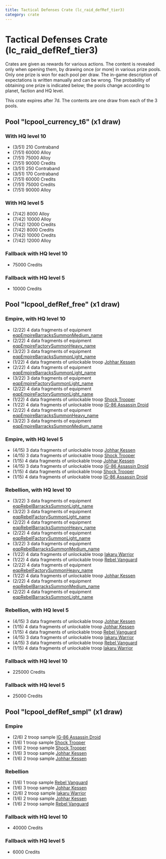 ```yaml
---
title: Tactical Defenses Crate (lc_raid_defRef_tier3)
category: crate
---
```


# Tactical Defenses Crate (lc_raid_defRef_tier3)

Crates are given as rewards for various actions. The content is revealed only when opening them, by drawing once (or more) in various prize pools. Only one prize is won for each pool per draw. The in-game description of expectations is written manually and can be wrong. The probability of obtaining one prize is indicated below; the pools change according to planet, faction and HQ level.

This crate expires after 7d. The contents are one draw from each of the 3 pools.

## Pool "lcpool_currency_t6" (x1 draw)

### With HQ level 10

  * (3/51) 210 Contraband
  * (7/51) 60000 Alloy
  * (7/51) 75000 Alloy
  * (7/51) 90000 Credits
  * (3/51) 250 Contraband
  * (3/51) 170 Contraband
  * (7/51) 60000 Credits
  * (7/51) 75000 Credits
  * (7/51) 90000 Alloy

### With HQ level 5

  * (7/42) 8000 Alloy
  * (7/42) 10000 Alloy
  * (7/42) 12000 Credits
  * (7/42) 8000 Credits
  * (7/42) 10000 Credits
  * (7/42) 12000 Alloy

### Fallback with HQ level 10

  * 75000 Credits

### Fallback with HQ level 5

  * 10000 Credits

## Pool "lcpool_defRef_free" (x1 draw)

### Empire, with HQ level 10

  * (2/22) 4 data fragments of equipment [eqpEmpireBarracksSummonMedium_name](eqpEmpireBarracksSummonMedium_name)
  * (2/22) 4 data fragments of equipment [eqpEmpireFactorySummonHeavy_name](eqpEmpireFactorySummonHeavy_name)
  * (3/22) 3 data fragments of equipment [eqpEmpireBarracksSummonLight_name](eqpEmpireBarracksSummonLight_name)
  * (1/22) 4 data fragments of unlockable troop [Johhar Kessen](EmpireJohhar)
  * (2/22) 4 data fragments of equipment [eqpEmpireBarracksSummonLight_name](eqpEmpireBarracksSummonLight_name)
  * (3/22) 3 data fragments of equipment [eqpEmpireFactorySummonLight_name](eqpEmpireFactorySummonLight_name)
  * (2/22) 4 data fragments of equipment [eqpEmpireFactorySummonLight_name](eqpEmpireFactorySummonLight_name)
  * (1/22) 4 data fragments of unlockable troop [Shock Trooper](Shock)
  * (1/22) 4 data fragments of unlockable troop [IG-86 Assassin Droid](IG86Droid)
  * (2/22) 4 data fragments of equipment [eqpEmpireBarracksSummonHeavy_name](eqpEmpireBarracksSummonHeavy_name)
  * (3/22) 3 data fragments of equipment [eqpEmpireBarracksSummonMedium_name](eqpEmpireBarracksSummonMedium_name)

### Empire, with HQ level 5

  * (4/15) 3 data fragments of unlockable troop [Johhar Kessen](EmpireJohhar)
  * (4/15) 3 data fragments of unlockable troop [Shock Trooper](Shock)
  * (1/15) 4 data fragments of unlockable troop [Johhar Kessen](EmpireJohhar)
  * (4/15) 3 data fragments of unlockable troop [IG-86 Assassin Droid](IG86Droid)
  * (1/15) 4 data fragments of unlockable troop [Shock Trooper](Shock)
  * (1/15) 4 data fragments of unlockable troop [IG-86 Assassin Droid](IG86Droid)

### Rebellion, with HQ level 10

  * (3/22) 3 data fragments of equipment [eqpRebelBarracksSummonLight_name](eqpRebelBarracksSummonLight_name)
  * (3/22) 3 data fragments of equipment [eqpRebelFactorySummonLight_name](eqpRebelFactorySummonLight_name)
  * (2/22) 4 data fragments of equipment [eqpRebelBarracksSummonHeavy_name](eqpRebelBarracksSummonHeavy_name)
  * (2/22) 4 data fragments of equipment [eqpRebelFactorySummonLight_name](eqpRebelFactorySummonLight_name)
  * (3/22) 3 data fragments of equipment [eqpRebelBarracksSummonMedium_name](eqpRebelBarracksSummonMedium_name)
  * (1/22) 4 data fragments of unlockable troop [Iakaru Warrior](IakaruWarrior)
  * (1/22) 4 data fragments of unlockable troop [Rebel Vanguard](Vanguard)
  * (2/22) 4 data fragments of equipment [eqpRebelFactorySummonHeavy_name](eqpRebelFactorySummonHeavy_name)
  * (1/22) 4 data fragments of unlockable troop [Johhar Kessen](RebelJohhar)
  * (2/22) 4 data fragments of equipment [eqpRebelBarracksSummonMedium_name](eqpRebelBarracksSummonMedium_name)
  * (2/22) 4 data fragments of equipment [eqpRebelBarracksSummonLight_name](eqpRebelBarracksSummonLight_name)

### Rebellion, with HQ level 5

  * (4/15) 3 data fragments of unlockable troop [Johhar Kessen](RebelJohhar)
  * (1/15) 4 data fragments of unlockable troop [Johhar Kessen](RebelJohhar)
  * (1/15) 4 data fragments of unlockable troop [Rebel Vanguard](Vanguard)
  * (4/15) 3 data fragments of unlockable troop [Iakaru Warrior](IakaruWarrior)
  * (4/15) 3 data fragments of unlockable troop [Rebel Vanguard](Vanguard)
  * (1/15) 4 data fragments of unlockable troop [Iakaru Warrior](IakaruWarrior)

### Fallback with HQ level 10

  * 225000 Credits

### Fallback with HQ level 5

  * 25000 Credits

## Pool "lcpool_defRef_smpl" (x1 draw)

### Empire

  * (2/6) 2 troop sample [IG-86 Assassin Droid](IG86Droid)
  * (1/6) 1 troop sample [Shock Trooper](Shock)
  * (1/6) 2 troop sample [Shock Trooper](Shock)
  * (1/6) 3 troop sample [Johhar Kessen](EmpireJohhar)
  * (1/6) 2 troop sample [Johhar Kessen](EmpireJohhar)

### Rebellion

  * (1/6) 1 troop sample [Rebel Vanguard](Vanguard)
  * (1/6) 3 troop sample [Johhar Kessen](RebelJohhar)
  * (2/6) 2 troop sample [Iakaru Warrior](IakaruWarrior)
  * (1/6) 2 troop sample [Johhar Kessen](RebelJohhar)
  * (1/6) 2 troop sample [Rebel Vanguard](Vanguard)

### Fallback with HQ level 10

  * 40000 Credits

### Fallback with HQ level 5

  * 6000 Credits
